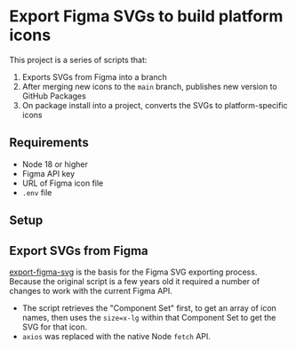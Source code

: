 # Export Figma SVGs to build platform icons

This project is a series of scripts that:

1. Exports SVGs from Figma into a branch
2. After merging new icons to the `main` branch, publishes new version to GitHub Packages
3. On package install into a project, converts the SVGs to platform-specific icons

## Requirements

 - Node 18 or higher
 - Figma API key
 - URL of Figma icon file
 - `.env` file

## Setup


## Export SVGs from Figma

[export-figma-svg](https://github.com/jacobtyq/export-figma-svg) is the basis for the Figma SVG exporting process. Because the original script is a few years old it required a number of changes to work with the current Figma API.

 - The script retrieves the "Component Set" first, to get an array of icon names, then uses the `size=x-lg` within that Component Set to get the SVG for that icon.
  - `axios` was replaced with the native Node `fetch` API.
